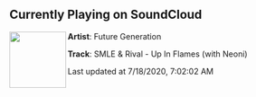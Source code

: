 ## Currently Playing on SoundCloud

[<img align="left" width="100" src="https://i1.sndcdn.com/artworks-cozXBagPYc5g6yEQ-l8iHrg-t50x50.jpg">](https://soundcloud.com/futuregenerationofficial/smle-rival-up-in-flames-ft-neoni)

**Artist**: Future Generation 

**Track**: SMLE & Rival - Up In Flames (with Neoni)

Last updated at 7/18/2020, 7:02:02 AM

